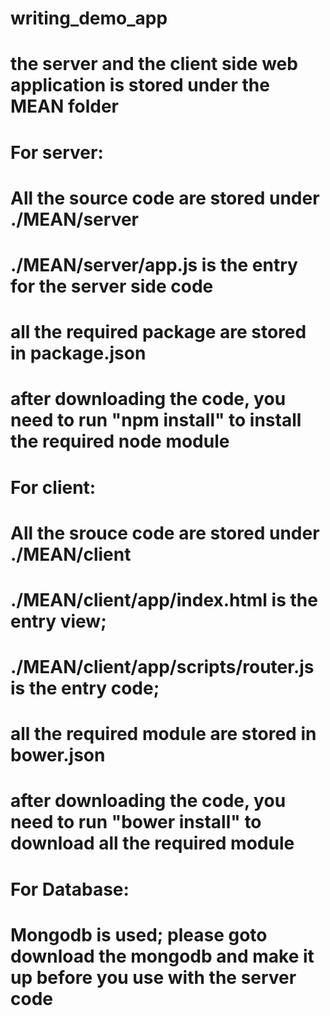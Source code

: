 # writing_demo_app
# the server and the client side web application is stored under the MEAN folder

# For server:
# All the source code are stored under ./MEAN/server
# ./MEAN/server/app.js is the entry for the server side code
# all the required package are stored in package.json
# after downloading the code, you need to run "npm install" to install the required node module

# For client:
# All the srouce code are stored under ./MEAN/client
# ./MEAN/client/app/index.html is the entry view; 
# ./MEAN/client/app/scripts/router.js is the entry code;
# all the required module are stored in bower.json
# after downloading the code, you need to run "bower install" to download all the required module

# For Database:
# Mongodb is used; please goto download the mongodb and make it up before you use with the server code
